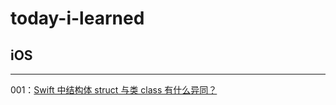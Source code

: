 # today-i-learned

## iOS

-----

001：[Swift 中结构体 struct 与类 class 有什么异同？](iOS/Swift%20中结构体%20struct%20与类%20class%20有什么异同？.md)



